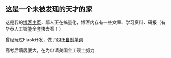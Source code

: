 ## 这是一个未被发现的天才的家

这是我的[博客主页](https://zzzzdf.page/pages)，鄙人正在搞量化，博客内存有一些文章、学习资料、研报（有华泰人工智能全套快去看！）

曾经玩过Flask开发，做了[GRE自制单词](http://111.230.46.76/)

高考后谪居厦大，在为申请美国金工硕士努力
